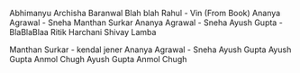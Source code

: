 Abhimanyu
Archisha Baranwal
Blah blah
Rahul - Vin (From Book)
Ananya Agrawal - Sneha
Manthan Surkar
Ananya Agrawal - Sneha
Ayush Gupta - BlaBlaBlaa
Ritik Harchani
Shivay Lamba


Manthan Surkar - kendal jener
Ananya Agrawal - Sneha
Ayush Gupta
Ayush Gupta
Anmol Chugh
Ayush Gupta
Anmol Chugh
